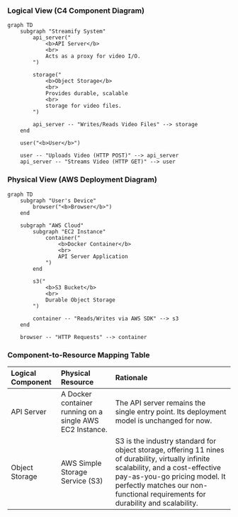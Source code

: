 ### **Logical View (C4 Component Diagram)**

```mermaid
graph TD
    subgraph "Streamify System"
        api_server("
            <b>API Server</b>
            <br>
            Acts as a proxy for video I/O.
        ")

        storage("
            <b>Object Storage</b>
            <br>
            Provides durable, scalable
            <br>
            storage for video files.
        ")

        api_server -- "Writes/Reads Video Files" --> storage
    end

    user("<b>User</b>")

    user -- "Uploads Video (HTTP POST)" --> api_server
    api_server -- "Streams Video (HTTP GET)" --> user
```

### **Physical View (AWS Deployment Diagram)**

```mermaid
graph TD
    subgraph "User's Device"
        browser("<b>Browser</b>")
    end

    subgraph "AWS Cloud"
        subgraph "EC2 Instance"
            container("
                <b>Docker Container</b>
                <br>
                API Server Application
            ")
        end
        
        s3("
            <b>S3 Bucket</b>
            <br>
            Durable Object Storage
        ")

        container -- "Reads/Writes via AWS SDK" --> s3
    end
    
    browser -- "HTTP Requests" --> container
```

### **Component-to-Resource Mapping Table**

| Logical Component | Physical Resource                                     | Rationale                                                                                                                                                             |
| :---------------- | :---------------------------------------------------- | :-------------------------------------------------------------------------------------------------------------------------------------------------------------------- |
| API Server        | A Docker container running on a single AWS EC2 Instance. | The API server remains the single entry point. Its deployment model is unchanged for now.                                                                            |
| Object Storage    | AWS Simple Storage Service (S3)                         | S3 is the industry standard for object storage, offering 11 nines of durability, virtually infinite scalability, and a cost-effective pay-as-you-go pricing model. It perfectly matches our non-functional requirements for durability and scalability. |
